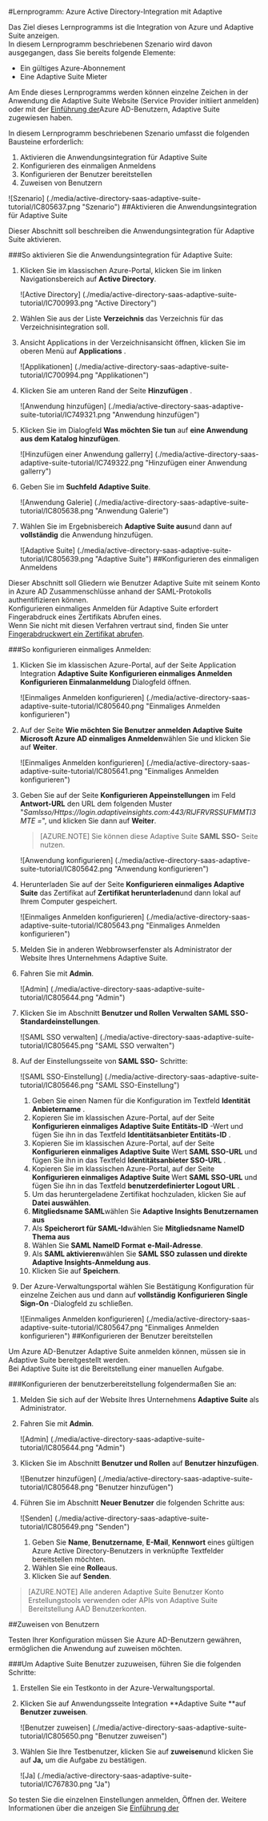 <properties 
    pageTitle="Lernprogramm: Azure Active Directory-Integration mit Adaptive | Microsoft Azure"
    description="Erfahren Sie, wie mit Adaptive Suite Azure Active Directory-auf automatisierte Bereitstellung und mehr!" 
    services="active-directory" 
    authors="jeevansd"  
    documentationCenter="na" 
    manager="femila"/>
<tags 
    ms.service="active-directory" 
    ms.devlang="na" 
    ms.topic="article" 
    ms.tgt_pltfrm="na" 
    ms.workload="identity" 
    ms.date="09/29/2016" 
    ms.author="jeedes" />

#<a name="tutorial-azure-active-directory-integration-with-adaptive-suite"></a>Lernprogramm: Azure Active Directory-Integration mit Adaptive

Das Ziel dieses Lernprogramms ist die Integration von Azure und Adaptive Suite anzeigen.  
In diesem Lernprogramm beschriebenen Szenario wird davon ausgegangen, dass Sie bereits folgende Elemente:

-   Ein gültiges Azure-Abonnement
-   Eine Adaptive Suite Mieter

Am Ende dieses Lernprogramms werden können einzelne Zeichen in der Anwendung die Adaptive Suite Website (Service Provider initiiert anmelden) oder mit der [Einführung der](active-directory-saas-access-panel-introduction.md)Azure AD-Benutzern, Adaptive Suite zugewiesen haben.

In diesem Lernprogramm beschriebenen Szenario umfasst die folgenden Bausteine erforderlich:

1.  Aktivieren die Anwendungsintegration für Adaptive Suite
2.  Konfigurieren des einmaligen Anmeldens
3.  Konfigurieren der Benutzer bereitstellen
4.  Zuweisen von Benutzern

![Szenario] (./media/active-directory-saas-adaptive-suite-tutorial/IC805637.png "Szenario")
##<a name="enabling-the-application-integration-for-adaptive-suite"></a>Aktivieren die Anwendungsintegration für Adaptive Suite

Dieser Abschnitt soll beschreiben die Anwendungsintegration für Adaptive Suite aktivieren.

###<a name="to-enable-the-application-integration-for-adaptive-suite-perform-the-following-steps"></a>So aktivieren Sie die Anwendungsintegration für Adaptive Suite:

1.  Klicken Sie im klassischen Azure-Portal, klicken Sie im linken Navigationsbereich auf **Active Directory**.

    ![Active Directory] (./media/active-directory-saas-adaptive-suite-tutorial/IC700993.png "Active Directory")

2.  Wählen Sie aus der Liste **Verzeichnis** das Verzeichnis für das Verzeichnisintegration soll.

3.  Ansicht Applications in der Verzeichnisansicht öffnen, klicken Sie im oberen Menü auf **Applications** .

    ![Applikationen] (./media/active-directory-saas-adaptive-suite-tutorial/IC700994.png "Applikationen")

4.  Klicken Sie am unteren Rand der Seite **Hinzufügen** .

    ![Anwendung hinzufügen] (./media/active-directory-saas-adaptive-suite-tutorial/IC749321.png "Anwendung hinzufügen")

5.  Klicken Sie im Dialogfeld **Was möchten Sie tun** auf **eine Anwendung aus dem Katalog hinzufügen**.

    ![Hinzufügen einer Anwendung gallerry] (./media/active-directory-saas-adaptive-suite-tutorial/IC749322.png "Hinzufügen einer Anwendung gallerry")

6.  Geben Sie im **Suchfeld** **Adaptive Suite**.

    ![Anwendung Galerie] (./media/active-directory-saas-adaptive-suite-tutorial/IC805638.png "Anwendung Galerie")

7.  Wählen Sie im Ergebnisbereich **Adaptive Suite aus**und dann auf **vollständig** die Anwendung hinzufügen.

    ![Adaptive Suite] (./media/active-directory-saas-adaptive-suite-tutorial/IC805639.png "Adaptive Suite")
##<a name="configuring-single-sign-on"></a>Konfigurieren des einmaligen Anmeldens

Dieser Abschnitt soll Gliedern wie Benutzer Adaptive Suite mit seinem Konto in Azure AD Zusammenschlüsse anhand der SAML-Protokolls authentifizieren können.  
Konfigurieren einmaliges Anmelden für Adaptive Suite erfordert Fingerabdruck eines Zertifikats Abrufen eines.  
Wenn Sie nicht mit diesen Verfahren vertraut sind, finden Sie unter [Fingerabdruckwert ein Zertifikat abrufen](http://youtu.be/YKQF266SAxI).

###<a name="to-configure-single-sign-on-perform-the-following-steps"></a>So konfigurieren einmaliges Anmelden:

1.  Klicken Sie im klassischen Azure-Portal, auf der Seite Application Integration **Adaptive Suite** **Konfigurieren einmaliges Anmelden** **Konfigurieren Einmalanmeldung** Dialogfeld öffnen.

    ![Einmaliges Anmelden konfigurieren] (./media/active-directory-saas-adaptive-suite-tutorial/IC805640.png "Einmaliges Anmelden konfigurieren")

2.  Auf der Seite **Wie möchten Sie Benutzer anmelden Adaptive Suite** **Microsoft Azure AD einmaliges Anmelden**wählen Sie und klicken Sie auf **Weiter**.

    ![Einmaliges Anmelden konfigurieren] (./media/active-directory-saas-adaptive-suite-tutorial/IC805641.png "Einmaliges Anmelden konfigurieren")

3.  Geben Sie auf der Seite **Konfigurieren Appeinstellungen** im Feld **Antwort-URL** den URL dem folgenden Muster "*Samlsso/Https://login.adaptiveinsights.com:443/RlJFRVRSSUFMMTI3MTE =*", und klicken Sie dann auf **Weiter**.

    >[AZURE.NOTE] Sie können diese Adaptive Suite **SAML SSO-** Seite nutzen.

    ![Anwendung konfigurieren] (./media/active-directory-saas-adaptive-suite-tutorial/IC805642.png "Anwendung konfigurieren")

4.  Herunterladen Sie auf der Seite **Konfigurieren einmaliges Adaptive Suite** das Zertifikat auf **Zertifikat herunterladen**und dann lokal auf Ihrem Computer gespeichert.

    ![Einmaliges Anmelden konfigurieren] (./media/active-directory-saas-adaptive-suite-tutorial/IC805643.png "Einmaliges Anmelden konfigurieren")

5.  Melden Sie in anderen Webbrowserfenster als Administrator der Website Ihres Unternehmens Adaptive Suite.

6.  Fahren Sie mit **Admin**.

    ![Admin] (./media/active-directory-saas-adaptive-suite-tutorial/IC805644.png "Admin")

7.  Klicken Sie im Abschnitt **Benutzer und Rollen** **Verwalten SAML SSO-Standardeinstellungen**.

    ![SAML SSO verwalten] (./media/active-directory-saas-adaptive-suite-tutorial/IC805645.png "SAML SSO verwalten")

8.  Auf der Einstellungsseite von **SAML SSO-** Schritte:

    ![SAML SSO-Einstellung] (./media/active-directory-saas-adaptive-suite-tutorial/IC805646.png "SAML SSO-Einstellung")

    1.  Geben Sie einen Namen für die Konfiguration im Textfeld **Identität Anbietername** .
    2.  Kopieren Sie im klassischen Azure-Portal, auf der Seite **Konfigurieren einmaliges Adaptive Suite** **Entitäts-ID** -Wert und fügen Sie ihn in das Textfeld **Identitätsanbieter Entitäts-ID** .
    3.  Kopieren Sie im klassischen Azure-Portal, auf der Seite **Konfigurieren einmaliges Adaptive Suite** Wert **SAML SSO-URL** und fügen Sie ihn in das Textfeld **Identitätsanbieter SSO-URL** .
    4.  Kopieren Sie im klassischen Azure-Portal, auf der Seite **Konfigurieren einmaliges Adaptive Suite** Wert **SAML SSO-URL** und fügen Sie ihn in das Textfeld **benutzerdefinierter Logout URL** .
    5.  Um das heruntergeladene Zertifikat hochzuladen, klicken Sie auf **Datei auswählen**.
    6.  **Mitgliedsname SAML**wählen Sie **Adaptive Insights Benutzernamen aus**
    7.  Als **Speicherort für SAML-Id**wählen Sie **Mitgliedsname NameID Thema aus**
    8.  Wählen Sie **SAML NameID Format** **e-Mail-Adresse**.
    9.  Als **SAML aktivieren**wählen Sie **SAML SSO zulassen und direkte Adaptive Insights-Anmeldung aus**.
    10. Klicken Sie auf **Speichern**.

9.  Der Azure-Verwaltungsportal wählen Sie Bestätigung Konfiguration für einzelne Zeichen aus und dann auf **vollständig** **Konfigurieren Single Sign-On** -Dialogfeld zu schließen.

    ![Einmaliges Anmelden konfigurieren] (./media/active-directory-saas-adaptive-suite-tutorial/IC805647.png "Einmaliges Anmelden konfigurieren")
##<a name="configuring-user-provisioning"></a>Konfigurieren der Benutzer bereitstellen

Um Azure AD-Benutzer Adaptive Suite anmelden können, müssen sie in Adaptive Suite bereitgestellt werden.  
Bei Adaptive Suite ist die Bereitstellung einer manuellen Aufgabe.

###<a name="to-configure-user-provisioning-perform-the-following-steps"></a>Konfigurieren der benutzerbereitstellung folgendermaßen Sie an:

1.  Melden Sie sich auf der Website Ihres Unternehmens **Adaptive Suite** als Administrator.

2.  Fahren Sie mit **Admin**.

    ![Admin] (./media/active-directory-saas-adaptive-suite-tutorial/IC805644.png "Admin")

3.  Klicken Sie im Abschnitt **Benutzer und Rollen** auf **Benutzer hinzufügen**.

    ![Benutzer hinzufügen] (./media/active-directory-saas-adaptive-suite-tutorial/IC805648.png "Benutzer hinzufügen")

4.  Führen Sie im Abschnitt **Neuer Benutzer** die folgenden Schritte aus:

    ![Senden] (./media/active-directory-saas-adaptive-suite-tutorial/IC805649.png "Senden")

    1.  Geben Sie **Name**, **Benutzername**, **E-Mail**, **Kennwort** eines gültigen Azure Active Directory-Benutzers in verknüpfte Textfelder bereitstellen möchten.
    2.  Wählen Sie eine **Rolle**aus.
    3.  Klicken Sie auf **Senden**.

>[AZURE.NOTE] Alle anderen Adaptive Suite Benutzer Konto Erstellungstools verwenden oder APIs von Adaptive Suite Bereitstellung AAD Benutzerkonten.

##<a name="assigning-users"></a>Zuweisen von Benutzern

Testen Ihrer Konfiguration müssen Sie Azure AD-Benutzern gewähren, ermöglichen die Anwendung auf zuweisen möchten.

###<a name="to-assign-users-to-adaptive-suite-perform-the-following-steps"></a>Um Adaptive Suite Benutzer zuzuweisen, führen Sie die folgenden Schritte:

1.  Erstellen Sie ein Testkonto in der Azure-Verwaltungsportal.

2.  Klicken Sie auf Anwendungsseite Integration **Adaptive Suite **auf **Benutzer zuweisen**.

    ![Benutzer zuweisen] (./media/active-directory-saas-adaptive-suite-tutorial/IC805650.png "Benutzer zuweisen")

3.  Wählen Sie Ihre Testbenutzer, klicken Sie auf **zuweisen**und klicken Sie auf **Ja,** um die Aufgabe zu bestätigen.

    ![Ja] (./media/active-directory-saas-adaptive-suite-tutorial/IC767830.png "Ja")

So testen Sie die einzelnen Einstellungen anmelden, Öffnen der. Weitere Informationen über die anzeigen Sie [Einführung der](active-directory-saas-access-panel-introduction.md)
